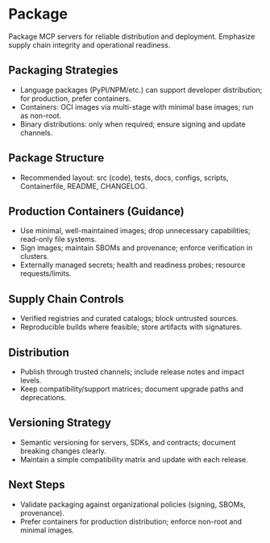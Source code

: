 # Package

Package MCP servers for reliable distribution and deployment. Emphasize supply chain integrity and operational readiness.

## Packaging Strategies
- Language packages (PyPI/NPM/etc.) can support developer distribution; for production, prefer containers.
- Containers: OCI images via multi-stage with minimal base images; run as non-root.
- Binary distributions: only when required; ensure signing and update channels.

## Package Structure
- Recommended layout: src (code), tests, docs, configs, scripts, Containerfile, README, CHANGELOG.

## Production Containers (Guidance)
- Use minimal, well-maintained images; drop unnecessary capabilities; read-only file systems.
- Sign images; maintain SBOMs and provenance; enforce verification in clusters.
- Externally managed secrets; health and readiness probes; resource requests/limits.

## Supply Chain Controls
- Verified registries and curated catalogs; block untrusted sources.
- Reproducible builds where feasible; store artifacts with signatures.

## Distribution
- Publish through trusted channels; include release notes and impact levels.
- Keep compatibility/support matrices; document upgrade paths and deprecations.

## Versioning Strategy
- Semantic versioning for servers, SDKs, and contracts; document breaking changes clearly.
- Maintain a simple compatibility matrix and update with each release.

## Next Steps
- Validate packaging against organizational policies (signing, SBOMs, provenance).
- Prefer containers for production distribution; enforce non-root and minimal images.
